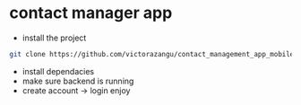 # contact manager app 

- install the project


```sh
git clone https://github.com/victorazangu/contact_management_app_mobile.git
```

- install dependacies
- make sure backend is running
- create account -> login enjoy
